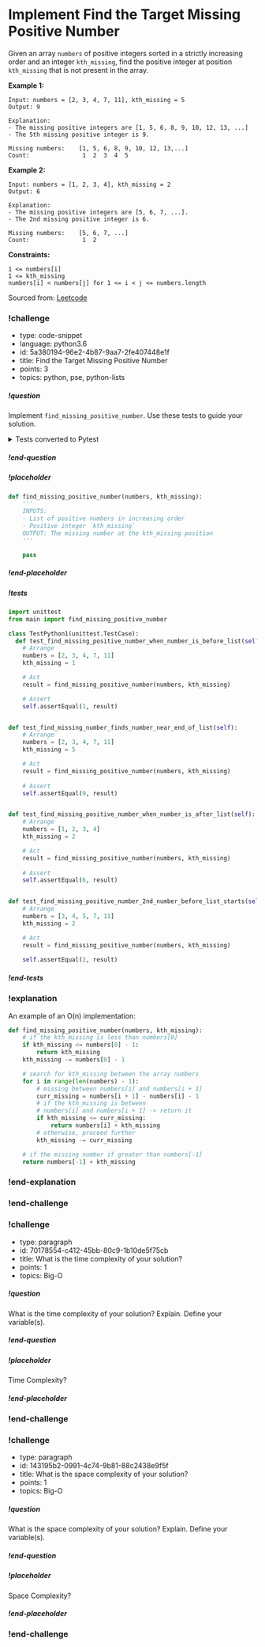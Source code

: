 # Implement Find the Target Missing Positive Number

Given an array `numbers` of positive integers sorted in a strictly increasing order and an integer `kth_missing`, find the positive integer at position `kth_missing` that is not present in the array.

**Example 1:**
```
Input: numbers = [2, 3, 4, 7, 11], kth_missing = 5
Output: 9

Explanation: 
- The missing positive integers are [1, 5, 6, 8, 9, 10, 12, 13, ...]
- The 5th missing positive integer is 9.

Missing numbers:    [1, 5, 6, 8, 9, 10, 12, 13,...]
Count:               1  2  3  4  5
```

**Example 2:**
```
Input: numbers = [1, 2, 3, 4], kth_missing = 2
Output: 6

Explanation: 
- The missing positive integers are [5, 6, 7, ...]. 
- The 2nd missing positive integer is 6.

Missing numbers:    [5, 6, 7, ...]
Count:               1  2
``` 

**Constraints:**
```
1 <= numbers[i]
1 <= kth_missing
numbers[i] < numbers[j] for 1 <= i < j <= numbers.length
```

Sourced from:  [Leetcode](https://leetcode.com/problems/kth-missing-positive-number/)

<!-- prettier-ignore-start -->
### !challenge
* type: code-snippet
* language: python3.6
* id: 5a380194-96e2-4b87-9aa7-2fe407448e1f
* title: Find the Target Missing Positive Number
* points: 3
* topics: python, pse, python-lists
##### !question

Implement `find_missing_positive_number`. Use these tests to guide your solution.

<details>
  <summary>Tests converted to Pytest</summary>

  ```python
  def test_find_missing_positive_number_when_number_is_before_list():
      # Arrange
      numbers = [2, 3, 4, 7, 11]
      kth_missing = 1

      # Act
      result = find_missing_positive_number(numbers, kth_missing)

      # Assert
      assert 1 == result

  def test_find_missing_number_finds_number_near_end_of_list():
      # Arrange
      numbers = [2, 3, 4, 7, 11]
      kth_missing = 5

      # Act
      result = find_missing_positive_number(numbers, kth_missing)
      
      # Assert
      assert 9 == result

  def test_find_missing_positive_number_when_number_is_after_list():
      # Arrange
      numbers = [1, 2, 3, 4]
      kth_missing = 2

      # Act
      result = find_missing_positive_number(numbers, kth_missing)
      
      # Assert
      assert 6 == result

  def test_find_missing_positive_number_2nd_number_before_list_starts():
      # Arrange
      numbers = [3, 4, 5, 7, 11]
      kth_missing = 2

      # Act
      result = find_missing_positive_number(numbers, kth_missing)
      
      assert 2 == result
  ```

</details>

##### !end-question
##### !placeholder

```python
def find_missing_positive_number(numbers, kth_missing):
    '''
    INPUTS: 
    - List of positive numbers in increasing order 
    - Positive integer `kth_missing`
    OUTPUT: The missing number at the kth_missing position
    '''

    pass
```

##### !end-placeholder

##### !tests

```py
import unittest
from main import find_missing_positive_number

class TestPython1(unittest.TestCase):
  def test_find_missing_positive_number_when_number_is_before_list(self):
    # Arrange
    numbers = [2, 3, 4, 7, 11]
    kth_missing = 1

    # Act
    result = find_missing_positive_number(numbers, kth_missing)

    # Assert
    self.assertEqual(1, result)


def test_find_missing_number_finds_number_near_end_of_list(self):
    # Arrange
    numbers = [2, 3, 4, 7, 11]
    kth_missing = 5

    # Act
    result = find_missing_positive_number(numbers, kth_missing)
    
    # Assert
    self.assertEqual(9, result)


def test_find_missing_positive_number_when_number_is_after_list(self):
    # Arrange
    numbers = [1, 2, 3, 4]
    kth_missing = 2

    # Act
    result = find_missing_positive_number(numbers, kth_missing)
    
    # Assert
    self.assertEqual(6, result)


def test_find_missing_positive_number_2nd_number_before_list_starts(self):
    # Arrange
    numbers = [3, 4, 5, 7, 11]
    kth_missing = 2

    # Act
    result = find_missing_positive_number(numbers, kth_missing)
    
    self.assertEqual(2, result)

```

##### !end-tests
### !explanation

An example of an O(n) implementation:

```python
def find_missing_positive_number(numbers, kth_missing):
    # if the kth_missing is less than numbers[0]
    if kth_missing <= numbers[0] - 1:
        return kth_missing
    kth_missing -= numbers[0] - 1

    # search for kth_missing between the array numbers
    for i in range(len(numbers) - 1):
        # missing between numbers[i] and numbers[i + 1]
        curr_missing = numbers[i + 1] - numbers[i] - 1
        # if the kth_missing is between
        # numbers[i] and numbers[i + 1] -> return it
        if kth_missing <= curr_missing:
            return numbers[i] + kth_missing
        # otherwise, proceed further
        kth_missing -= curr_missing

    # if the missing number if greater than numbers[-1]
    return numbers[-1] + kth_missing
```

### !end-explanation
### !end-challenge
<!-- prettier-ignore-end -->

<!-- prettier-ignore-start -->
### !challenge
* type: paragraph
* id: 70178554-c412-45bb-80c9-1b10de5f75cb
* title: What is the time complexity of your solution?
* points: 1
* topics: Big-O
##### !question

What is the time complexity of your solution? Explain. Define your variable(s).

##### !end-question
##### !placeholder

Time Complexity?

##### !end-placeholder
### !end-challenge
<!-- prettier-ignore-end -->

<!-- prettier-ignore-start -->
### !challenge
* type: paragraph
* id: 143195b2-0991-4c74-9b81-88c2438e9f5f
* title: What is the space complexity of your solution?
* points: 1
* topics: Big-O
##### !question

What is the space complexity of your solution? Explain. Define your variable(s).

##### !end-question
##### !placeholder

Space Complexity?

##### !end-placeholder
### !end-challenge
<!-- prettier-ignore-end -->